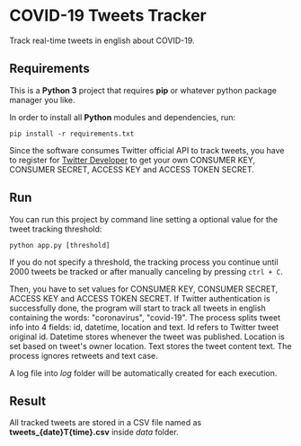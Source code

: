 # COVID-19 Tweets Tracker

Track real-time tweets in english about COVID-19.

## Requirements

This is a **Python 3** project that requires **pip** or whatever python package manager you like.

In order to install all **Python** modules and dependencies, run:

`pip install -r requirements.txt`

Since the software consumes Twitter official API to track tweets, you have to register for [Twitter Developer](https://developer.twitter.com/en/apply-for-access) to get your own CONSUMER KEY, CONSUMER SECRET, ACCESS KEY and ACCESS TOKEN SECRET.

## Run

You can run this project by command line setting a optional value for the tweet tracking threshold:

`python app.py [threshold]`

If you do not specify a threshold, the tracking process you continue until 2000 tweets be tracked or after manually canceling by pressing `ctrl + C`.

Then, you have to set values for CONSUMER KEY, CONSUMER SECRET, ACCESS KEY and ACCESS TOKEN SECRET. If Twitter authentication is successfully done, the program will start to track all tweets in english containing the words: "coronavirus", "covid-19". The process splits tweet info into 4 fields: id, datetime, location and text. Id refers to Twitter tweet original id. Datetime stores whenever the tweet was published. Location is set based on tweet's owner location. Text stores the tweet content text. The process ignores retweets and text case.

A log file into *log* folder will be automatically created for each execution.

## Result

All tracked tweets are stored in a CSV file named as **tweets_{date}T{time}.csv** inside *data* folder.
